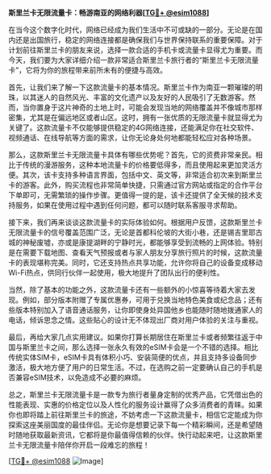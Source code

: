 **斯里兰卡无限流量卡：畅游南亚的网络利器[[TG💪+ @esim1088](https://t.me/s/esim1088)]**

在当今这个数字化时代，网络已经成为我们生活中不可或缺的一部分。无论是在国内还是出国旅行，稳定的网络连接都是确保我们与世界保持联系的重要保障。对于计划前往斯里兰卡的朋友来说，选择一款合适的手机卡或流量卡显得尤为重要。而今天，我们要为大家详细介绍一款非常适合斯里兰卡旅行者的“斯里兰卡无限流量卡”，它将为你的旅程带来前所未有的便捷与高效。

首先，让我们来了解一下这款流量卡的基本情况。斯里兰卡作为南亚一颗璀璨的明珠，以其迷人的自然风光、丰富的文化遗产以及友好的人民吸引了无数游客。然而，当你置身于这片神奇的土地上时，可能会发现当地的网络覆盖并不像城市那样密集，尤其是在偏远地区或者山区。这时，拥有一张优质的无限流量卡就显得尤为关键了。这款流量卡不仅能够提供稳定的4G网络连接，还能满足你在社交软件、视频通话、在线导航等方面的需求，让你无论身处何地都能轻松应对各种场景。

那么，这款斯里兰卡无限流量卡具体有哪些优势呢？首先，它的资费非常亲民。相比于传统的漫游服务，这种本地流量卡的价格要低得多，而且使用起来更加灵活方便。其次，该卡支持多种语言界面，包括中文、英文等，非常适合初次来到斯里兰卡的游客。此外，购买流程也非常简单快捷，只需通过官方网站或指定的合作平台下单即可，无需繁琐的操作步骤。更值得一提的是，该卡还提供了全天候的技术支持服务，如果在使用过程中遇到任何问题，都可以随时联系客服寻求帮助。

接下来，我们再来谈谈这款流量卡的实际体验如何。根据用户反馈，这款斯里兰卡无限流量卡的信号覆盖范围广泛，无论是首都科伦坡的大街小巷，还是锡吉里耶古城的神秘废墟，亦或是康提湖畔的宁静时光，都能够享受到流畅的上网体验。特别是在需要下载地图、查看天气预报或者与家人朋友分享旅行照片的时候，这款流量卡的表现堪称完美。同时，它还支持热点共享功能，允许你将自己的设备变成移动Wi-Fi热点，供同行伙伴一起使用，极大地提升了团队出行的便利性。

当然，除了基本的功能之外，这款流量卡还有一些额外的小惊喜等待着大家去发现。例如，部分版本附赠了专属优惠券，可用于兑换当地特色美食或纪念品；还有些版本特别加入了语音通话服务，让你即使身处异国他乡也能随时随地拨通家人的电话，倾诉思念之情。这些贴心的设计无不体现出厂商对用户体验的关注与重视。

最后，再给大家几点实用建议。如果你打算长期居住在斯里兰卡或者频繁往返于中国与斯里兰卡之间，那么选择一张永久有效的eSIM卡会是一个不错的选择。相比传统实体SIM卡，eSIM卡具有体积小巧、安装简便的优点，并且支持多设备同步激活，极大地方便了用户的日常生活。不过，在选购之前一定要确认自己的手机是否兼容eSIM技术，以免造成不必要的麻烦。

总之，斯里兰卡无限流量卡是一款专为旅行者量身定制的优秀产品，它凭借出色的性能表现、实惠的价格定位以及人性化的服务设计赢得了众多消费者的青睐。如果你也即将踏上前往斯里兰卡的旅途，不妨考虑一下这款流量卡，相信它定能成为你探索这座美丽国度的最佳伴侣。无论你是想要记录下每一个精彩瞬间，还是希望随时随地获取最新资讯，它都将是你最值得信赖的伙伴。快行动起来吧，让这款斯里兰卡无限流量卡陪伴你开启一段难忘的旅程！

[[TG💪+ @esim1088](https://t.me/s/esim1088) ![Image](https://i.postimg.cc/4NQfJmqS/Snipaste-2025-05-13-00-14-12.png)]